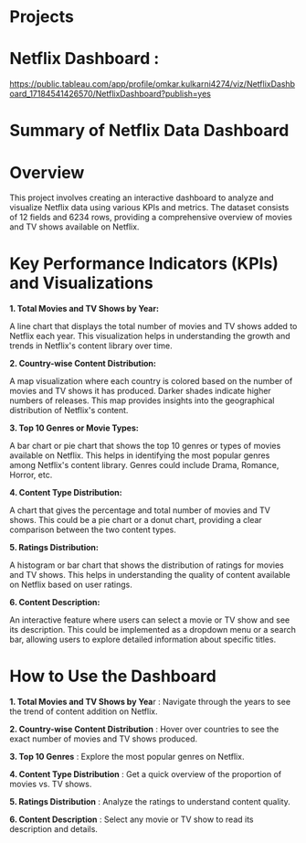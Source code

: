 # Projects

# Netflix Dashboard :
https://public.tableau.com/app/profile/omkar.kulkarni4274/viz/NetflixDashboard_17184541426570/NetflixDashboard?publish=yes

# Summary of Netflix Data Dashboard
# Overview
This project involves creating an interactive dashboard to analyze and visualize Netflix data using various KPIs and metrics. The dataset consists of 12 fields and 6234 rows, providing a comprehensive overview of movies and TV shows available on Netflix.

# Key Performance Indicators (KPIs) and Visualizations
**1. Total Movies and TV Shows by Year:**

A line chart that displays the total number of movies and TV shows added to Netflix each year. This visualization helps in understanding the growth and trends in Netflix's content library over time.

**2. Country-wise Content Distribution:**

A map visualization where each country is colored based on the number of movies and TV shows it has produced. Darker shades indicate higher numbers of releases. This map provides insights into the geographical distribution of Netflix's content.

**3. Top 10 Genres or Movie Types:**

A bar chart or pie chart that shows the top 10 genres or types of movies available on Netflix. This helps in identifying the most popular genres among Netflix's content library. Genres could include Drama, Romance, Horror, etc.

**4. Content Type Distribution:**

A chart that gives the percentage and total number of movies and TV shows. This could be a pie chart or a donut chart, providing a clear comparison between the two content types.

**5. Ratings Distribution:**

A histogram or bar chart that shows the distribution of ratings for movies and TV shows. This helps in understanding the quality of content available on Netflix based on user ratings.

**6. Content Description:**

An interactive feature where users can select a movie or TV show and see its description. This could be implemented as a dropdown menu or a search bar, allowing users to explore detailed information about specific titles.

# How to Use the Dashboard
**1. Total Movies and TV Shows by Yea**r : Navigate through the years to see the trend of content addition on Netflix.

**2. Country-wise Content Distribution** : Hover over countries to see the exact number of movies and TV shows produced.

**3. Top 10 Genres** : Explore the most popular genres on Netflix.

**4. Content Type Distribution** : Get a quick overview of the proportion of movies vs. TV shows.

**5. Ratings Distribution** : Analyze the ratings to understand content quality.

**6. Content Description** : Select any movie or TV show to read its description and details.

